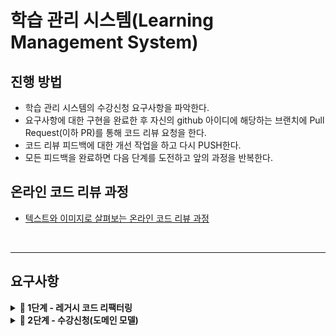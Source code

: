 # 학습 관리 시스템(Learning Management System)
## 진행 방법
* 학습 관리 시스템의 수강신청 요구사항을 파악한다.
* 요구사항에 대한 구현을 완료한 후 자신의 github 아이디에 해당하는 브랜치에 Pull Request(이하 PR)를 통해 코드 리뷰 요청을 한다.
* 코드 리뷰 피드백에 대한 개선 작업을 하고 다시 PUSH한다.
* 모든 피드백을 완료하면 다음 단계를 도전하고 앞의 과정을 반복한다.

## 온라인 코드 리뷰 과정
* [텍스트와 이미지로 살펴보는 온라인 코드 리뷰 과정](https://github.com/next-step/nextstep-docs/tree/master/codereview)

</br>

---

## 요구사항

<details>
<summary><b>🚀 1단계 - 레거시 코드 리팩터링</b></summary>

**리팩터링 요구사항**
> - [X] QnaService의 deleteQuestion() 메서드에 단위 테스트 가능한 코드(핵심 비지니스 로직)를 도메인 모델 객체에 구현한다.
> - [X] QnaService의 비지니스 로직을 도메인 모델로 이동하는 리팩터링을 진행할 때 TDD로 구현한다.
>> - [X] 질문(Question)은 Question Domain 에서 삭제 가능 검증 후, 삭제한다.
>> - [X] 질문에 달린 답변들(Answers)는 Answers 일급 컬렉션에서 삭제 가능 검증 후, 삭제한다.
</details>

<details>
<summary><b>🚀 2단계 - 수강신청(도메인 모델)</b></summary>

**리팩터링 요구사항**
> - CoverImage
>> - [X] 이미지 크기는 1MB 이하여야 한다.
>> - [X] 이미지 타입은 gif, jpg(jpeg 포함),, png, svg만 허용한다.
>> - [X] 이미지의 width는 300픽셀, height는 200픽셀 이상이어야 하며, width와 height의 비율은 3:2여야 한다.
> - Session
>> - [X] 강의는 시작일과 종료일을 가진다.
>> - [X] 강의는 강의 커버 이미지 정보를 가진다.
>> - [X] 강의는 무료 강의와 유료 강의로 나뉜다. 
>> - [X] 무료 강의는 최대 수강 인원 제한이 없다. 
>> - [X] 강의 상태는 준비중, 모집중, 종료 3가지 상태를 가진다.
> - Enrollment
>> - [ ] 유료 강의의 경우 결제는 이미 완료한 것으로 가정하고 이후 과정을 구현한다.
>> - [ ] 강의 수강신청은 강의 상태가 모집중일 때만 가능하다.
>> - [ ] 유료 강의는 수강생이 결제한 금액과 수강료가 일치할 때 수강 신청이 가능하다.
>> - [ ] 유료 강의는 강의 최대 수강 인원을 초과했을 경우 더이상 수강신청 할 수 없다.
> - SessionUser
>> - [ ] 수강신청 완료 시 Session, NsUser 정보를 등록한다.
> - Course
>> - [ ] 과정(Course)은 기수 단위로 운영하며, 여러 개의 강의(Session)를 가질 수 있다.
> - Payment
>> - [ ] 결제를 완료한 결제 정보는 payments 모듈을 통해 관리되며, 결제 정보는 Payment 객체에 담겨 반한된다.
</details>
